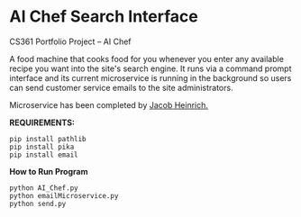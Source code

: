 # AI Chef Search Interface

CS361 Portfolio Project – AI Chef

A food machine that cooks food for you whenever you enter any available recipe you want into the site's search engine. It runs via a command prompt interface and its current microservice is running in the background so users can send customer service emails to the site administrators.

Microservice has been completed by <a href="https://github.com/Jacob-Heinrich/email-microservice">Jacob Heinrich.</a>

<b>REQUIREMENTS:</b>

```
pip install pathlib
pip install pika
pip install email
```
<b>How to Run Program</b>

```
python AI_Chef.py
python emailMicroservice.py
python send.py
```
